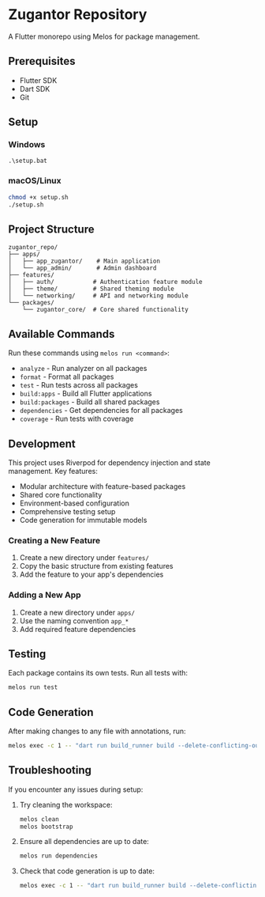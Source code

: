 # Zugantor Repository

A Flutter monorepo using Melos for package management.

## Prerequisites

- Flutter SDK
- Dart SDK
- Git

## Setup

### Windows
```batch
.\setup.bat
```

### macOS/Linux
```bash
chmod +x setup.sh
./setup.sh
```

## Project Structure

```
zugantor_repo/
├── apps/
│   ├── app_zugantor/    # Main application
│   └── app_admin/       # Admin dashboard
├── features/
│   ├── auth/           # Authentication feature module
│   ├── theme/          # Shared theming module
│   └── networking/     # API and networking module
└── packages/
    └── zugantor_core/  # Core shared functionality
```

## Available Commands

Run these commands using `melos run <command>`:

- `analyze` - Run analyzer on all packages
- `format` - Format all packages
- `test` - Run tests across all packages
- `build:apps` - Build all Flutter applications
- `build:packages` - Build all shared packages
- `dependencies` - Get dependencies for all packages
- `coverage` - Run tests with coverage

## Development

This project uses Riverpod for dependency injection and state management. Key features:

- Modular architecture with feature-based packages
- Shared core functionality
- Environment-based configuration
- Comprehensive testing setup
- Code generation for immutable models

### Creating a New Feature

1. Create a new directory under `features/`
2. Copy the basic structure from existing features
3. Add the feature to your app's dependencies

### Adding a New App

1. Create a new directory under `apps/`
2. Use the naming convention `app_*`
3. Add required feature dependencies

## Testing

Each package contains its own tests. Run all tests with:

```bash
melos run test
```

## Code Generation

After making changes to any file with annotations, run:

```bash
melos exec -c 1 -- "dart run build_runner build --delete-conflicting-outputs"
```

## Troubleshooting

If you encounter any issues during setup:

1. Try cleaning the workspace:
   ```bash
   melos clean
   melos bootstrap
   ```

2. Ensure all dependencies are up to date:
   ```bash
   melos run dependencies
   ```

3. Check that code generation is up to date:
   ```bash
   melos exec -c 1 -- "dart run build_runner build --delete-conflicting-outputs"
   ```
